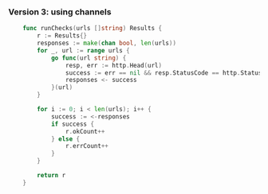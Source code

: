### Version 3: using channels

```go
	func runChecks(urls []string) Results {
		r := Results{}
		responses := make(chan bool, len(urls))
		for _, url := range urls {
			go func(url string) {
				resp, err := http.Head(url)
				success := err == nil && resp.StatusCode == http.StatusOK
				responses <- success
			}(url)
		}

		for i := 0; i < len(urls); i++ {
			success := <-responses
			if success {
				r.okCount++
			} else {
				r.errCount++
			}
		}

		return r
	}
```

<span class="fragment current-only" data-code-focus="3,8"></span>
<span class="fragment current-only" data-code-focus="13"></span>

<!--
- no need to use locks
- less code
- better performance
-->
